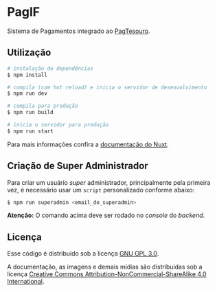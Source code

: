 # PagIF

Sistema de Pagamentos integrado ao [PagTesouro](https://www.gov.br/tesouronacional/pt-br/gru-e-pag-tesouro/pagtesouro).

## Utilização

```bash
# instalação de dependências
$ npm install

# compila (com hot reload) e inicia o servidor de desenvolvimento
$ npm run dev

# compila para produção
$ npm run build

# inicia o servidor para produção
$ npm run start
```

Para mais informações confira a [documentação do Nuxt](https://nuxtjs.com).

## Criação de Super Administrador

Para criar um usuário _super_ administrador, principalmente pela primeira vez, é necessário usar um `script` personalizado conforme abaixo:

```bash
$ npm run superadmin <email_do_superadmin>
```

**Atenção:** O comando acima deve ser rodado no _console_ do _backend_.

## Licença

Esse código é distribuído sob a licença [GNU GPL 3.0](https://www.gnu.org/licenses/gpl-3.0.txt).

A documentação, as imagens e demais mídias são distribuídas sob a licença [Creative Commons Attribution-NonCommercial-ShareAlike 4.0 International](https://creativecommons.org/licenses/by-nc-sa/4.0/).
